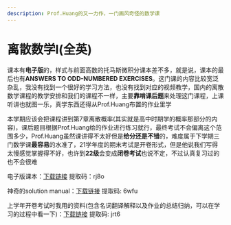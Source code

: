 ```yaml
---
description: Prof.Huang的又一力作，一门画风奇怪的数学课
---
```


# 离散数学Ⅰ(全英)

课本有**电子版**的，样式与前面高数的托马斯微积分课本差不多，就是说，课本的最后也有**ANSWERS TO ODD-NUMBERED EXERCISES**。这门课的内容比较宽泛杂乱，我没有找到一个很好的学习方法，也没有找到对应的视频教学，国内的离散数学课程的教学安排和我们的课程不一样，主要**靠啃课后题**来处理这门课程，上课听讲也就图一乐，真学东西还得从Prof.Huang布置的作业里学

本学期应该会把课程讲到第7章离散概率(其实就是高中时期学的概率那部分的内容)，课后题目根据Prof.Huang给的作业进行练习就行，最终考试不会偏离这个范围多少，Prof.Huang虽然课讲得不太好但是**给分还是不错**的，难度属于下学期三门数学课**最容易**的水准了，21学年度的期末考试是开卷形式，但是他说我们写得太慢感觉掌握得不好，也许到**22级**会变成**闭卷考试**也说不定，不过认真复习过的也不会很难

电子版课本：[下载链接](https://pan.baidu.com/s/1OlOIU7IqIy\_N2vvxhbXkgQ) 提取码：rj8o

神奇的solution manual：[下载链接](https://pan.baidu.com/s/1UXppNY_HZDWNR6KIGbERUA) 提取码: 6wfu

上学年开卷考试时我用的资料(包含名词翻译解释以及作业的总结归纳，可以在学习的过程中看一下)：[下载链接](https://pan.baidu.com/s/1kYi2LHcKq1aNH6TmHgHdEg) 提取码: jrt6
